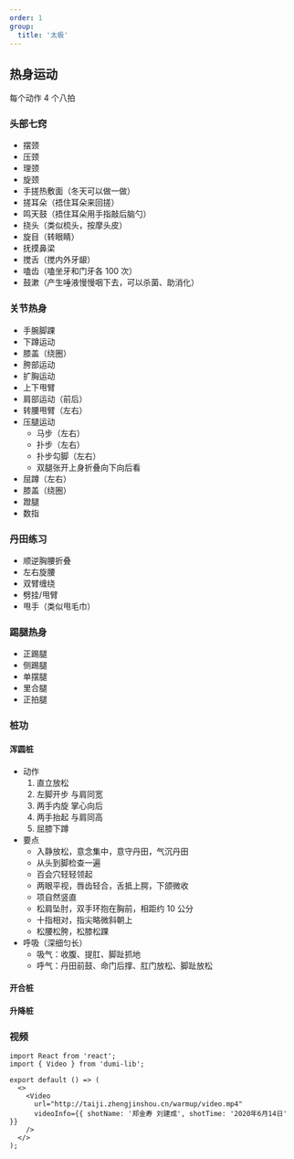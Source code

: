 ```yaml
---
order: 1
group:
  title: '太极'
---
```


## 热身运动

每个动作 4 个八拍

### 头部七窍

- 摆颈
- 压颈
- 理颈
- 旋颈
- 手搓热敷面（冬天可以做一做）
- 搓耳朵（捂住耳朵来回搓）
- 鸣天鼓（捂住耳朵用手指敲后脑勺）
- 挠头（类似梳头，按摩头皮）
- 旋目（转眼睛）
- 抚摸鼻梁
- 搅舌（搅内外牙龈）
- 嗑齿（嗑坐牙和门牙各 100 次）
- 鼓漱（产生唾液慢慢咽下去，可以杀菌、助消化）

### 关节热身

- 手腕脚踝
- 下蹲运动
- 膝盖（绕圈）
- 胯部运动
- 扩胸运动
- 上下甩臂
- 肩部运动（前后）
- 转腰甩臂（左右）
- 压腿运动
  - 马步（左右）
  - 扑步（左右）
  - 扑步勾脚（左右）
  - 双腿张开上身折叠向下向后看
- 屈蹲（左右）
- 膝盖（绕圈）
- 蹬腿
- 数指

### 丹田练习

- 顺逆胸腰折叠
- 左右旋腰
- 双臂缠绕
- 劈挂/甩臂
- 甩手（类似甩毛巾）

### 踢腿热身

- 正踢腿
- 侧踢腿
- 单摆腿
- 里合腿
- 正拍腿

### 桩功

#### 浑圆桩

- 动作
  1. 直立放松
  2. 左脚开步 与肩同宽
  3. 两手内旋 掌心向后
  4. 两手抬起 与肩同高
  5. 屈膝下蹲
- 要点
  - 入静放松，意念集中，意守丹田，气沉丹田
  - 从头到脚检查一遍
  - 百会穴轻轻领起
  - 两眼平视，唇齿轻合，舌抵上腭，下颌微收
  - 项自然竖直
  - 松肩坠肘，双手环抱在胸前，相距约 10 公分
  - 十指相对，指尖略微斜朝上
  - 松腰松胯，松膝松踝
- 呼吸（深细匀长）
  - 吸气：收腹、提肛、脚趾抓地
  - 呼气：丹田前鼓、命门后撑、肛门放松、脚趾放松

#### 开合桩

#### 升降桩

### 视频

```tsx | inline
import React from 'react';
import { Video } from 'dumi-lib';

export default () => (
  <>
    <Video
      url="http://taiji.zhengjinshou.cn/warmup/video.mp4"
      videoInfo={{ shotName: '郑金寿 刘建成', shotTime: '2020年6月14日' }}
    />
  </>
);
```
